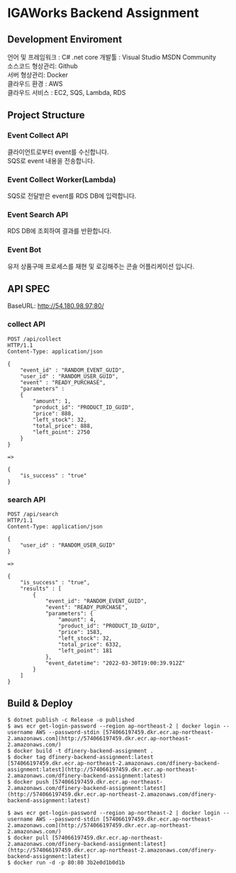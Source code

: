 # IGAWorks Backend Assignment 
## Development Enviroment 
언어 및 프레임워크 : C# .net core
개발툴 : Visual Studio MSDN Community   
소스코드 형상관리: Github   
서버 형상관리: Docker   
클라우드 환경 : AWS   
클라우드 서비스 : EC2, SQS, Lambda, RDS

## Project Structure
### Event Collect API 
클라이언트로부터 event를 수신합니다.   
SQS로 event 내용을 전송합니다.
### Event Collect Worker(Lambda)
SQS로 전달받은 event를 RDS DB에 입력합니다.
### Event Search API
RDS DB에 조회하여 결과를 반환합니다.

### Event Bot
유저 상품구매 프로세스를 재현 및 로깅해주는 콘솔 어플리케이션 입니다.


## API SPEC
BaseURL: http://54.180.98.97:80/

### collect API
```
POST /api/collect
HTTP/1.1
Content-Type: application/json
 
{
    "event_id" : "RANDOM_EVENT_GUID",
    "user_id" : "RANDOM_USER_GUID",
    "event" : "READY_PURCHASE",
    "parameters" :
    {
        "amount": 1,
        "product_id": "PRODUCT_ID_GUID",
        "price": 888,
        "left_stock": 32,
        "total_price": 888,
        "left_point": 2750
    }
}
 
=>
 
{
    "is_success" : "true"
}
```

### search API
```
POST /api/search
HTTP/1.1
Content-Type: application/json
 
{
    "user_id" : "RANDOM_USER_GUID"
}
 
=>
 
{
    "is_success" : "true",
    "results" : [
        {
            "event_id": "RANDOM_EVENT_GUID",
            "event": "READY_PURCHASE",
            "parameters": {
                "amount": 4,
                "product_id": "PRODUCT_ID_GUID",
                "price": 1583,
                "left_stock": 32,
                "total_price": 6332,
                "left_point": 181
            },
            "event_datetime": "2022-03-30T19:00:39.912Z"
        }
    ]
}
```
## Build & Deploy
```
$ dotnet publish -c Release -o published   
$ aws ecr get-login-password --region ap-northeast-2 | docker login --username AWS --password-stdin [574066197459.dkr.ecr.ap-northeast-2.amazonaws.com](http://574066197459.dkr.ecr.ap-northeast-2.amazonaws.com/)   
$ docker build -t dfinery-backend-assignment .    
$ docker tag dfinery-backend-assignment:latest [574066197459.dkr.ecr.ap-northeast-2.amazonaws.com/dfinery-backend-assignment:latest](http://574066197459.dkr.ecr.ap-northeast-2.amazonaws.com/dfinery-backend-assignment:latest)    
$ docker push [574066197459.dkr.ecr.ap-northeast-2.amazonaws.com/dfinery-backend-assignment:latest](http://574066197459.dkr.ecr.ap-northeast-2.amazonaws.com/dfinery-backend-assignment:latest)    
    
$ aws ecr get-login-password --region ap-northeast-2 | docker login --username AWS --password-stdin [574066197459.dkr.ecr.ap-northeast-2.amazonaws.com](http://574066197459.dkr.ecr.ap-northeast-2.amazonaws.com/)    
$ docker pull [574066197459.dkr.ecr.ap-northeast-2.amazonaws.com/dfinery-backend-assignment:latest](http://574066197459.dkr.ecr.ap-northeast-2.amazonaws.com/dfinery-backend-assignment:latest)    
$ docker run -d -p 80:80 3b2e0d1b0d1b    
```